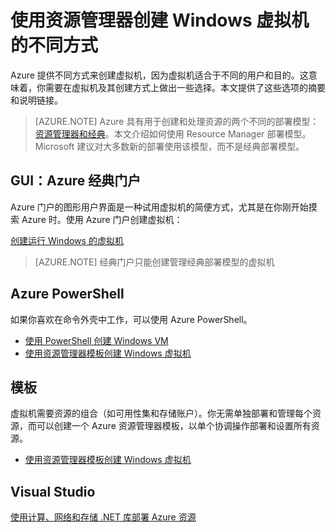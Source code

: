 <properties
	pageTitle="创建 Windows VM 的不同方式 | Azure"
	description="列出使用资源管理器创建 Windows 虚拟机的不同方式。"
	services="virtual-machines-windows"
	documentationCenter=""
	authors="cynthn"
	manager="timlt"
	editor=""
	tags="azure-resource-manager,azure-service-management"/>

<tags
	ms.service="virtual-machines-windows"
	ms.date="03/11/2016"
	wacn.date="06/07/2016"/>

# 使用资源管理器创建 Windows 虚拟机的不同方式

Azure 提供不同方式来创建虚拟机，因为虚拟机适合于不同的用户和目的。这意味着，你需要在虚拟机及其创建方式上做出一些选择。本文提供了这些选项的摘要和说明链接。

> [AZURE.NOTE] Azure 具有用于创建和处理资源的两个不同的部署模型：[资源管理器和经典](/documentation/articles/resource-manager-deployment-model)。本文介绍如何使用 Resource Manager 部署模型。Microsoft 建议对大多数新的部署使用该模型，而不是经典部署模型。


## GUI：Azure 经典门户

Azure 门户的图形用户界面是一种试用虚拟机的简便方式，尤其是在你刚开始摸索 Azure 时。使用 Azure 门户创建虚拟机：

[创建运行 Windows 的虚拟机](/documentation/articles/virtual-machines-windows-classic-createportal)

>[AZURE.NOTE] 经典门户只能创建管理经典部署模型的虚拟机

## Azure PowerShell

如果你喜欢在命令外壳中工作，可以使用 Azure PowerShell。

- [使用 PowerShell 创建 Windows VM](/documentation/articles/virtual-machines-windows-ps-create)
- [使用资源管理器模板创建 Windows 虚拟机](/documentation/articles/virtual-machines-windows-ps-template)

## 模板

虚拟机需要资源的组合（如可用性集和存储账户）。你无需单独部署和管理每个资源，而可以创建一个 Azure 资源管理器模板，以单个协调操作部署和设置所有资源。

- [使用资源管理器模板创建 Windows 虚拟机](/documentation/articles/virtual-machines-windows-ps-template)

## Visual Studio

[使用计算、网络和存储 .NET 库部署 Azure 资源](/documentation/articles/virtual-machines-windows-csharp)


<!---HONumber=Mooncake_0509_2016-->